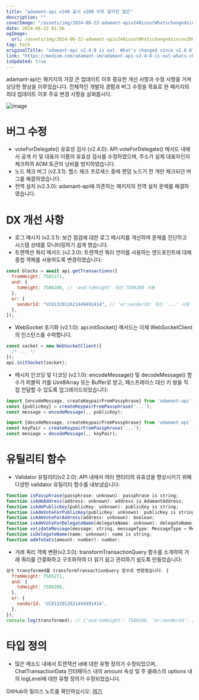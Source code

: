 ```yaml
---
title: "adamant-api v240 출시 v200 이후 달라진 점은"
description: ""
coverImage: "/assets/img/2024-06-22-adamant-apiv240isoutWhatschangedsincev200_0.png"
date: 2024-06-22 01:56
ogImage:
  url: /assets/img/2024-06-22-adamant-apiv240isoutWhatschangedsincev200_0.png
tag: Tech
originalTitle: "adamant-api v2.4.0 is out. What’s changed since v2.0.0?"
link: "https://medium.com/adamant-im/adamant-api-v2-4-0-is-out-whats-changed-since-v2-0-0-809360bad3b8"
isUpdated: true
---
```


adamant-api는 패키지의 가장 큰 업데이트 이후 중요한 개선 사항과 수정 사항을 거쳐 상당한 향상을 이루었습니다. 전체적인 개발자 경험과 버그 수정을 목표로 한 패키지의 최대 업데이트 이후 주요 변경 사항을 살펴봅시다.

![image](/assets/img/2024-06-22-adamant-apiv240isoutWhatschangedsincev200_0.png)

# 버그 수정

- voteForDelegate() 유효성 검사 (v2.4.0): API.voteForDelegate() 메서드 내에서 공개 키 및 대표자 이름의 유효성 검사를 수정하였으며, 주소가 실제 대표자인지 체크하여 ADM 토큰의 낭비를 방지하였습니다.
- 노드 체크 버그 (v2.3.1): 헬스 체크 프로세스 중에 랜덤 노드가 한 개만 체크되던 버그를 해결하였습니다.
- 전역 설치 (v2.3.0): adamant-api에 의존하는 패키지의 전역 설치 문제를 해결하였습니다.

<!-- seedividend - 사각형 -->

<ins class="adsbygoogle"
     style="display:block"
     data-ad-client="ca-pub-4877378276818686"
     data-ad-slot="1898504329"
     data-ad-format="auto"
     data-full-width-responsive="true"></ins>

<script>
     (adsbygoogle = window.adsbygoogle || []).push({});
</script>

# DX 개선 사항

- 로그 메시지 (v2.3.1): 보건 점검에 대한 로그 메시지를 개선하여 문제를 진단하고 시스템 상태를 모니터링하기 쉽게 했습니다.
- 트랜잭션 쿼리 메서드 (v2.3.0): 트랜잭션 쿼리 언어를 사용하는 엔드포인트에 대해 중첩 객체를 사용하도록 변경하였습니다:

```js
const blocks = await api.getTransactions({
  fromHeight: 7585271,
  and: {
    toHeight: 7586280, // 'and:toHeight' 대신 7586280 사용
  },
  or: {
    senderId: "U18132012621449491414", // 'or:senderId' 대신 '...' 사용
  },
});
```

- WebSocket 초기화 (v2.1.0): api.initSocket() 메서드는 이제 WebSocketClient의 인스턴스를 수락합니다.

<!-- seedividend - 사각형 -->

<ins class="adsbygoogle"
     style="display:block"
     data-ad-client="ca-pub-4877378276818686"
     data-ad-slot="1898504329"
     data-ad-format="auto"
     data-full-width-responsive="true"></ins>

<script>
     (adsbygoogle = window.adsbygoogle || []).push({});
</script>

```js
const socket = new WebSocketClient({
  /* ... */
});
api.initSocket(socket);
```

- 메시지 인코딩 및 디코딩 (v2.1.0): encodeMessage() 및 decodeMessage() 함수가 퍼블릭 키를 Uint8Array 또는 Buffer로 받고, 패스프레이스 대신 키 쌍을 직접 전달할 수 있도록 업그레이드되었습니다:

```js
import {encodeMessage, createKeypairFromPassphrase} from 'adamant-api';
const {publicKey} = createKeypairFromPassphrase('...');
const message = encodeMessage(,, publicKey);
```

```js
import {decodeMessage, createKeypairFromPassphrase} from 'adamant-api';
const keyPair = createKeypairFromPassphrase('...');
const message = decodeMessage(,, keyPair);
```

<!-- seedividend - 사각형 -->

<ins class="adsbygoogle"
     style="display:block"
     data-ad-client="ca-pub-4877378276818686"
     data-ad-slot="1898504329"
     data-ad-format="auto"
     data-full-width-responsive="true"></ins>

<script>
     (adsbygoogle = window.adsbygoogle || []).push({});
</script>

# 유틸리티 함수

- Validator 유틸리티(v2.2.0): API 내에서 여러 엔티티의 유효성을 향상시키기 위해 다양한 validator 유틸리티 함수를 내보냈습니다:

```js
function isPassphrase(passphrase: unknown): passphrase is string;
function isAdmAddress(address: unknown): address is AdamantAddress;
function isAdmPublicKey(publicKey: unknown): publicKey is string;
function isAdmVoteForPublicKey(publicKey: unknown): publicKey is string;
function isAdmVoteForAddress(address: unknown): boolean;
function isAdmVoteForDelegateName(delegateName: unknown): delegateName is string;
function validateMessage(message: string, messageType: MessageType = MessageType.Chat): {success: false; error: string} | {success: true};
function isDelegateName(name: unknown): name is string;
function admToSats(amount: number): number;
```

- 거래 쿼리 객체 변환(v2.3.0): transformTransactionQuery 함수를 소개하여 거래 쿼리를 간결화하고 구조화하여 더 읽기 쉽고 관리하기 쉽도록 만들었습니다:

<!-- seedividend - 사각형 -->

<ins class="adsbygoogle"
     style="display:block"
     data-ad-client="ca-pub-4877378276818686"
     data-ad-slot="1898504329"
     data-ad-format="auto"
     data-full-width-responsive="true"></ins>

<script>
     (adsbygoogle = window.adsbygoogle || []).push({});
</script>

```js
상수 transformed를 transformTransactionQuery 함수로 변환했습니다. {
  fromHeight: 7585271,
  and: {
    toHeight: 7586280,
  },
  or: {
    senderId: 'U18132012621449491414',
  },
});
console.log(transformed); // {'and:toHeight': 7586280, 'or:senderId': /* ... */}
```

# 타입 정의

- 많은 메소드 내에서 트랜잭션 id에 대한 유형 정의가 수정되었으며, ChatTransactionData 인터페이스 내의 amount 속성 및 주 클래스의 options 내의 logLevel에 대한 유형 정의가 수정되었습니다.

GitHub의 릴리스 노트를 확인하십시오: [여기](https://github.com/Adamant-im/adamant-api-jsclient/blob/master/CHANGELOG.md)
